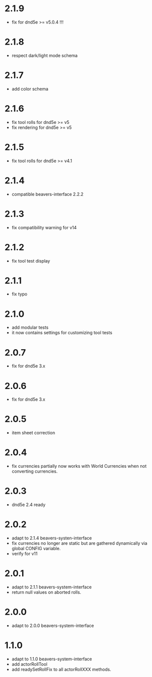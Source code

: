 # 2.1.9
- fix for dnd5e >= v5.0.4 !!!
# 2.1.8
- respect dark/light mode schema
# 2.1.7
- add color schema
# 2.1.6
- fix tool rolls for dnd5e >= v5
- fix rendering for dnd5e >= v5
# 2.1.5
- fix tool rolls for dnd5e >= v4.1 
# 2.1.4
- compatible beavers-interface 2.2.2 
# 2.1.3
- fix compatibility warning for v14
# 2.1.2
- fix tool test display
# 2.1.1
- fix typo
# 2.1.0
- add modular tests
- it now contains settings for customizing tool tests
# 2.0.7
- fix for dnd5e 3.x
# 2.0.6
- fix for dnd5e 3.x
# 2.0.5
- item sheet correction 
# 2.0.4
- fix currencies partially now works with World Currencies when not converting currencies.
# 2.0.3
- dnd5e 2.4 ready 
# 2.0.2
- adapt to 2.1.4 beavers-systen-interface
- fix currencies no longer are static but are gathered dynamically via global CONFIG variable.
- verify for v11

# 2.0.1
- adapt to 2.1.1 beavers-system-interface
- return null values on aborted rolls.

# 2.0.0
- adapt to 2.0.0 beavers-system-interface

# 1.1.0
- adapt to 1.1.0 beavers-system-interface
- add actorRollTool
- add readySetRollFix to all actorRollXXX methods.
